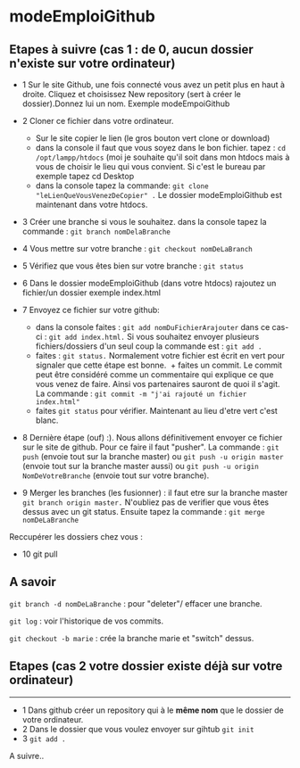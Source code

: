 # modeEmploiGithub

## Etapes à suivre (cas 1 : de 0, aucun dossier n'existe sur votre ordinateur)

+ 1 Sur le site Github, une fois connecté vous avez un petit plus en haut à droite. Cliquez et choisissez New repository (sert à créer le dossier).Donnez lui un nom. Exemple modeEmpoiGithub

+ 2 Cloner ce fichier dans votre ordinateur.
  + Sur le site copier le lien (le gros bouton vert clone or download)
  + dans la console il faut que vous soyez dans le bon fichier. tapez :
     `cd /opt/lampp/htdocs`
  (moi je souhaite qu'il soit dans mon htdocs mais à vous de choisir le lieu qui vous convient. Si c'est le bureau par exemple tapez cd Desktop
  + dans la console tapez la commande:
    `git clone "leLienQueVousVenezDeCopier" .`
  Le dossier modeEmploiGithub est maintenant dans votre htdocs.

+ 3 Créer une branche si vous le souhaitez. dans la console tapez la commande : 
    `git branch nomDelaBranche`
+ 4 Vous mettre sur votre branche : `git checkout nomDeLaBranch`
+ 5 Vérifiez que vous êtes bien sur votre branche :  `git status` 
    
+ 6 Dans le dossier modeEmploiGithub (dans votre htdocs) rajoutez un fichier/un dossier exemple index.html
+ 7 Envoyez ce fichier sur votre github: 
  + dans la console faites :
      `git add nomDuFichierArajouter` dans ce cas-ci : `git add index.html.` 
      Si vous souhaitez envoyer plusieurs fichiers/dossiers d'un seul coup la commande est : 
      `git add .`      
  + faites : `git status.` Normalement votre fichier est écrit en vert pour signaler que cette étape est bonne.
  + faites un commit. Le commit peut être considéré comme un commentaire qui explique ce que vous venez de faire. Ainsi vos partenaires sauront de quoi il s'agit. La commande : 
  `git commit -m "j'ai rajouté un fichier index.html"`  
  + faites `git status` pour vérifier. Maintenant au lieu d'etre vert c'est blanc.
  
 + 8 Dernière étape (ouf) :). Nous allons définitivement envoyer ce fichier sur le site de github. Pour ce faire il faut "pusher". La commande : 
 `git push` (envoie tout sur la branche master) ou `git push -u origin master` (envoie tout sur la branche master aussi) ou `git push -u origin NomDeVotreBranche` (envoie tout sur votre branche).
 + 9 Merger les branches (les fusionner) : il faut etre sur la branche master `git branch origin master.` N'oubliez pas de verifier que vous êtes dessus avec un git status. Ensuite tapez la commande : 
 `git merge nomDeLaBranche`
 
 Reccupérer les dossiers chez vous : 
 + 10 git pull
 
 A savoir
 ---
 `git branch -d nomDeLaBranche` : pour "deleter"/ effacer une branche.
 
 `git log` : voir l'historique de vos commits.
 
 `git checkout -b marie` : crée la branche marie et "switch" dessus.
 
 ## Etapes (cas 2 votre dossier existe déjà sur votre ordinateur)
 ---
 + 1 Dans github créer un repository qui à le **même nom** que le dossier de votre ordinateur.
 + 2 Dans le dossier que vous voulez envoyer sur gihtub `git init`
 + 3 `git add .`
 
 
A suivre..
 
